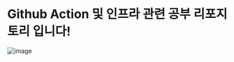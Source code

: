 # Github Action 및 인프라 관련 공부 리포지토리 입니다!

![image](https://user-images.githubusercontent.com/81547780/235044882-22894030-4437-4439-b67f-8bb869804b03.png)
